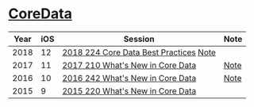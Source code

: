# [CoreData](https://developer.apple.com/documentation/coredata)

Year|iOS|Session|Note
---|---|---|---
2018|12|[2018 224 Core Data Best Practices](https://developer.apple.com/videos/play/wwdc2018/224/) [Note](2018-224-core-data-best-practices.md)
2017|11|[2017 210 What's New in Core Data](https://developer.apple.com/videos/play/wwdc2017/210/)|[Note](2017-210-whats-new-in-coredata)
2016|10|[2016 242 What's New in Core Data](https://developer.apple.com/videos/play/wwdc2016/242/)|[Note](2016-242-whats-new-in-coredata)
2015|9|[2015 220 What's New in Core Data](https://developer.apple.com/videos/play/wwdc2015/220/)
